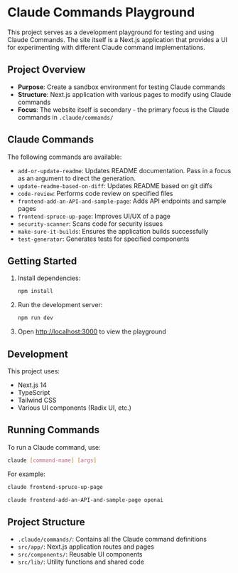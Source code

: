 # Claude Commands Playground

This project serves as a development playground for testing and using Claude Commands. The site itself is a Next.js application that provides a UI for experimenting with different Claude command implementations.

## Project Overview

- **Purpose**: Create a sandbox environment for testing Claude commands
- **Structure**: Next.js application with various pages to modify using Claude commands
- **Focus**: The website itself is secondary - the primary focus is the Claude commands in `.claude/commands/`

## Claude Commands

The following commands are available:

- `add-or-update-readme`: Updates README documentation. Pass in a focus as an argument to direct the generation.
- `update-readme-based-on-diff`: Updates README based on git diffs
- `code-review`: Performs code review on specified files
- `frontend-add-an-API-and-sample-page`: Adds API endpoints and sample pages
- `frontend-spruce-up-page`: Improves UI/UX of a page
- `security-scanner`: Scans code for security issues
- `make-sure-it-builds`: Ensures the application builds successfully
- `test-generator`: Generates tests for specified components

## Getting Started

1. Install dependencies:
   ```bash
   npm install
   ```

2. Run the development server:
   ```bash
   npm run dev
   ```

3. Open [http://localhost:3000](http://localhost:3000) to view the playground

## Development

This project uses:
- Next.js 14
- TypeScript
- Tailwind CSS
- Various UI components (Radix UI, etc.)

## Running Commands

To run a Claude command, use:

```bash
claude [command-name] [args]
```

For example:
```bash
claude frontend-spruce-up-page
```

```bash
claude frontend-add-an-API-and-sample-page openai
```



## Project Structure

- `.claude/commands/`: Contains all the Claude command definitions
- `src/app/`: Next.js application routes and pages
- `src/components/`: Reusable UI components
- `src/lib/`: Utility functions and shared code